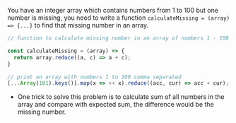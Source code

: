 You have an integer array which contains numbers from 1 to 100 but one number is missing, you need to write a function `calculateMissing = (array) => {...}` to find that missing number in an array.

```javascript
// function to calculate missing number in an array of numbers 1 - 100

const calculateMissing = (array) => {
  return array.reduce((a, c) => a + c);
}

// print an array with numbers 1 to 100 comma separated
[...Array(101).keys()].map(x => ++ x).reduce((acc, cur) => acc + cur);

```
* One trick to solve this problem is to calculate sum of all numbers in the array and compare with expected sum, the difference would be the missing number.
